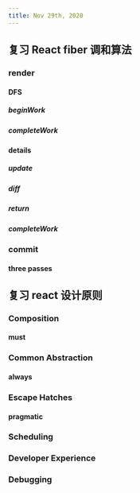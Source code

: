 ```yaml
---
title: Nov 29th, 2020
---
```


## 复习 React fiber 调和算法
### render
#### DFS
##### beginWork
##### completeWork
#### details
##### update
##### diff
##### return
##### completeWork
### commit
#### three passes
## 复习 react 设计原则
### Composition
#### must
### Common Abstraction
#### always
### Escape Hatches
#### pragmatic
### Scheduling
### Developer Experience
### Debugging
